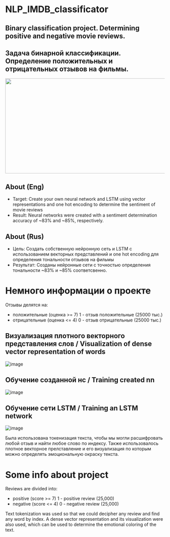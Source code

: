 # NLP_IMDB_classificator
## Binary classification project. Determining positive and negative movie reviews.
## Задача бинарной классификации. Определение положительных и отрицательных отзывов на фильмы.
<p align="center">
   <img src="https://d26oc3sg82pgk3.cloudfront.net/files/media/edit/image/48110/article_full%402x.jpg" width="600" height="300">
</p>

## About (Eng)
* Target:
Create your own neural network and LSTM using vector representations and one hot encoding to determine the sentiment of movie reviews
* Result:
Neural networks were created with a sentiment determination accuracy of ~83% and ~85%, respectively.

## About (Rus)
* Цель:
Создать собственную нейронную сеть и LSTM с использованием векторных представлений и one hot encoding для определения тональности отзывов на фильмы
* Результат:
Созданы нейронные сети с точностью определения тональности ~83% и ~85% соответсвенно.

# Немного информации о проекте
Отзывы делятся на:
* положительные (оценка >= 7) 1 - отзыв положительные (25000 тыс.)
* отрицательные (оценка <= 4) 0 - отзыв отрицательные (25000 тыс.)

## Визуализация плотного векторного представления слов / Visualization of dense vector representation of words
![image](https://github.com/ArtemAvgutin/NLP-IMDB-classificator/assets/131138862/a1af2a24-38c8-4325-9b87-1fbb1afcaa4a)
## Обучение созданной нс / Training created nn
![image](https://github.com/ArtemAvgutin/NLP-IMDB-classificator/assets/131138862/677771b3-9005-477e-b558-3e643ff86571)
## Обучение сети LSTM / Training an LSTM network
![image](https://github.com/ArtemAvgutin/NLP-IMDB-classificator/assets/131138862/c5a67b78-9cc1-4d7e-93d2-938a0601bc7a)

Была использована токенизация текста, чтобы мы могли расшифровать любой отзыв и найти любое слово по индексу.
Также использовалось плотное векторное прелставление и его визуализация по которым можно определять эмоциональную окраску текста.
# Some info about project
Reviews are divided into:
* positive (score >= 7) 1 - positive review (25,000)
* negative (score <= 4) 0 - negative review (25,000)

Text tokenization was used so that we could decipher any review and find any word by index.
A dense vector representation and its visualization were also used, which can be used to determine the emotional coloring of the text.
